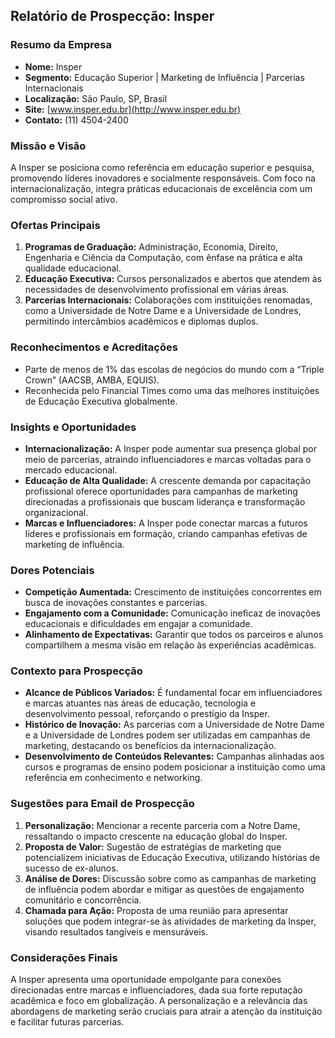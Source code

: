 ## Relatório de Prospecção: Insper

### Resumo da Empresa
- **Nome:** Insper  
- **Segmento:** Educação Superior | Marketing de Influência | Parcerias Internacionais  
- **Localização:** São Paulo, SP, Brasil  
- **Site:** [www.insper.edu.br](http://www.insper.edu.br)  
- **Contato:** (11) 4504-2400  

### Missão e Visão
A Insper se posiciona como referência em educação superior e pesquisa, promovendo líderes inovadores e socialmente responsáveis. Com foco na internacionalização, integra práticas educacionais de excelência com um compromisso social ativo.

### Ofertas Principais
1. **Programas de Graduação:** Administração, Economia, Direito, Engenharia e Ciência da Computação, com ênfase na prática e alta qualidade educacional.
2. **Educação Executiva:** Cursos personalizados e abertos que atendem às necessidades de desenvolvimento profissional em várias áreas.
3. **Parcerias Internacionais:** Colaborações com instituições renomadas, como a Universidade de Notre Dame e a Universidade de Londres, permitindo intercâmbios acadêmicos e diplomas duplos.

### Reconhecimentos e Acreditações
- Parte de menos de 1% das escolas de negócios do mundo com a “Triple Crown” (AACSB, AMBA, EQUIS).
- Reconhecida pelo Financial Times como uma das melhores instituições de Educação Executiva globalmente.

### Insights e Oportunidades
- **Internacionalização:** A Insper pode aumentar sua presença global por meio de parcerias, atraindo influenciadores e marcas voltadas para o mercado educacional.
- **Educação de Alta Qualidade:** A crescente demanda por capacitação profissional oferece oportunidades para campanhas de marketing direcionadas a profissionais que buscam liderança e transformação organizacional.
- **Marcas e Influenciadores:** A Insper pode conectar marcas a futuros líderes e profissionais em formação, criando campanhas efetivas de marketing de influência.

### Dores Potenciais
- **Competição Aumentada:** Crescimento de instituições concorrentes em busca de inovações constantes e parcerias.
- **Engajamento com a Comunidade:** Comunicação ineficaz de inovações educacionais e dificuldades em engajar a comunidade.
- **Alinhamento de Expectativas:** Garantir que todos os parceiros e alunos compartilhem a mesma visão em relação às experiências acadêmicas.

### Contexto para Prospecção
- **Alcance de Públicos Variados:** É fundamental focar em influenciadores e marcas atuantes nas áreas de educação, tecnologia e desenvolvimento pessoal, reforçando o prestígio da Insper.
- **Histórico de Inovação:** As parcerias com a Universidade de Notre Dame e a Universidade de Londres podem ser utilizadas em campanhas de marketing, destacando os benefícios da internacionalização.
- **Desenvolvimento de Conteúdos Relevantes:** Campanhas alinhadas aos cursos e programas de ensino podem posicionar a instituição como uma referência em conhecimento e networking.

### Sugestões para Email de Prospecção
1. **Personalização:** Mencionar a recente parceria com a Notre Dame, ressaltando o impacto crescente na educação global do Insper.
2. **Proposta de Valor:** Sugestão de estratégias de marketing que potencializem iniciativas de Educação Executiva, utilizando histórias de sucesso de ex-alunos.
3. **Análise de Dores:** Discussão sobre como as campanhas de marketing de influência podem abordar e mitigar as questões de engajamento comunitário e concorrência.
4. **Chamada para Ação:** Proposta de uma reunião para apresentar soluções que podem integrar-se às atividades de marketing da Insper, visando resultados tangíveis e mensuráveis.

### Considerações Finais
A Insper apresenta uma oportunidade empolgante para conexões direcionadas entre marcas e influenciadores, dada sua forte reputação acadêmica e foco em globalização. A personalização e a relevância das abordagens de marketing serão cruciais para atrair a atenção da instituição e facilitar futuras parcerias.